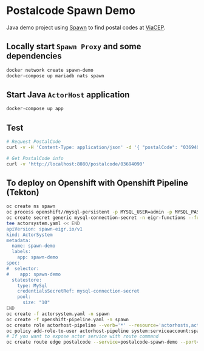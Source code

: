 # Postalcode Spawn Demo

Java demo project using [Spawn](https://github.com/eigr/spawn) to find postal codes at [ViaCEP](https://viacep.com.br).

## Locally start `Spawn Proxy` and some dependencies

```bash
docker network create spawn-demo
docker-compose up mariadb nats spawn
```

## Start Java `ActorHost` application

```bash
docker-compose up app
```

## Test

```bash
# Request PostalCode
curl -v -H 'Content-Type: application/json' -d '{ "postalCode": "03694090", "country": "Brasil" }' 'http://localhost:8080/postalcode'

# Get PostalCode info
curl -v 'http://localhost:8080/postalcode/03694090'
```

## To deploy on Openshift with Openshift Pipeline (Tekton)
```bash
oc create ns spawn
oc process openshift//mysql-persistent -p MYSQL_USER=admin -p MYSQL_PASSWORD=admin -p MYSQL_ROOT_PASSWORD=mypassword -p MYSQL_DATABASE=eigr | oc create -n spawn -f -
oc create secret generic mysql-connection-secret -n eigr-functions --from-literal=database=eigr --from-literal=host='mysql.spawn.svc.cluster.local' --from-literal=port='3306' --from-literal=username='admin' --from-literal=password='admin' --from-literal=encryptionKey=$(openssl rand -base64 32)
tee actorsystem.yaml << END
apiVersion: spawn-eigr.io/v1
kind: ActorSystem
metadata:
  name: spawn-demo
  labels:
    app: spawn-demo
spec:
#  selector:
#    app: spawn-demo
  statestore:
    type: MySql
    credentialsSecretRef: mysql-connection-secret
    pool:
      size: "10"
END
oc create -f actorsystem.yaml -n spawn
oc create -f openshift-pipeline.yaml -n spawn
oc create role actorhost-pipeline --verb='*' --resource='actorhosts,actorsystems' -n spawn
oc policy add-role-to-user actorhost-pipeline system:serviceaccount:spawn:pipeline
# If you want to expose actor service with route command
oc create route edge postalcode --service=postalcode-spawn-demo --port=8080
```
